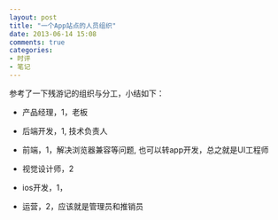 ```yaml
---
layout: post
title: "一个App站点的人员组织"
date: 2013-06-14 15:08
comments: true
categories: 
- 时评
- 笔记
---
```


参考了一下残游记的组织与分工，小结如下：



- 产品经理，1，老板

- 后端开发，1, 技术负责人

- 前端，1，解决浏览器兼容等问题, 也可以转app开发，总之就是UI工程师

- 视觉设计师，2 

- ios开发，1，

- 运营，2，应该就是管理员和推销员





